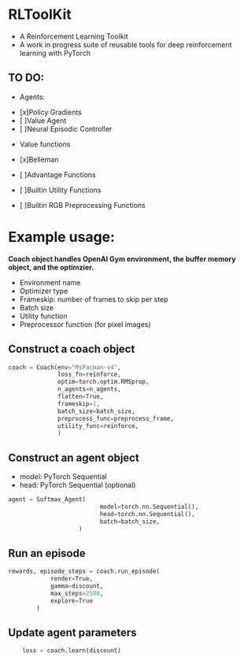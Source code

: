 # RLToolKit

* A Reinforcement Learning Toolkit
* A work in progress suite of reusable tools for deep reinforcement learning with PyTorch

## TO DO:
* Agents: 
- [x]Policy Gradients
- [ ]Value Agent
- [ ]Neural Episodic Controller

* Value functions
- [x]Belleman
- [ ]Advantage Functions

- [ ]Builtin Utility Functions
- [ ]Builtin RGB Preprocessing Functions

# Example usage:

**Coach object handles OpenAI Gym environment, the buffer memory object, and the optimzier.**

- Environment name
- Optimizer type
- Frameskip: number of frames to skip per step
- Batch size
- Utility function
- Preprocessor function (for pixel images)
 
## Construct a coach object
 
```python
coach = Coach(env="MsPacman-v4",
              loss_fn=reinforce,
              optim=torch.optim.RMSprop,
              n_agents=n_agents,
              flatten=True,
              frameskip=1,
              batch_size=batch_size,
              preprocess_func=preprocess_frame,
              utility_func=reinforce,
              )
```

## Construct an agent object

- model: PyTorch Sequential
- head: PyTorch Sequential (optional)

```python
agent = Softmax_Agent(
                          model=torch.nn.Sequential(),
                          head=torch.nn.Sequential(),
                          batch=batch_size,
                    )
```  
      
## Run an episode

```python
rewards, episode_steps = coach.run_episode(
            render=True,
            gamma=discount,
            max_steps=2500,
            explore=True
        )
 ```
 
## Update agent parameters
 ```python
     loss = coach.learn(discount)
```
